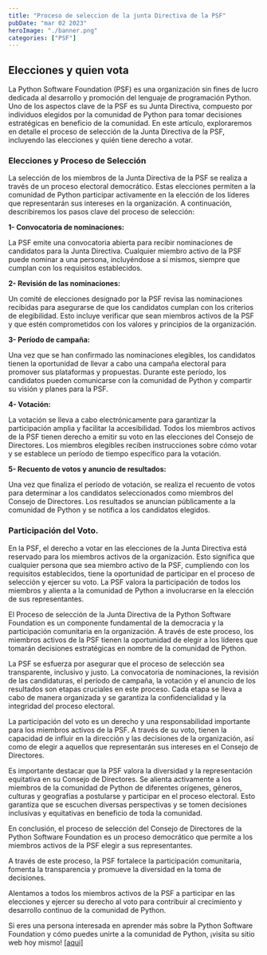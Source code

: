 ```yaml
---
title: "Proceso de seleccion de la junta Directiva de la PSF"
pubDate: "mar 02 2023"
heroImage: "./banner.png"
categories: ["PSF"]
---
```


## Elecciones y quien vota

La Python Software Foundation (PSF) es una organización sin fines de lucro
dedicada al desarrollo y promoción del lenguaje de programación Python. Uno de
los aspectos clave de la PSF es su Junta Directiva, compuesto por individuos
elegidos por la comunidad de Python para tomar decisiones estratégicas en
beneficio de la comunidad. En este artículo, exploraremos en detalle el proceso
de selección de la Junta Directiva de la PSF, incluyendo las elecciones y quién
tiene derecho a votar.

### Elecciones y Proceso de Selección

La selección de los miembros de la Junta Directiva de la PSF se realiza a través
de un proceso electoral democrático. Estas elecciones permiten a la comunidad de
Python participar activamente en la elección de los líderes que representarán
sus intereses en la organización. A continuación, describiremos los pasos clave
del proceso de selección:

**1- Convocatoria de nominaciones:**

La PSF emite una convocatoria abierta para recibir nominaciones de candidatos
para la Junta Directiva. Cualquier miembro activo de la PSF puede nominar a una
persona, incluyéndose a sí mismos, siempre que cumplan con los requisitos
establecidos.

**2- Revisión de las nominaciones:**

Un comité de elecciones designado por la PSF revisa las nominaciones recibidas
para asegurarse de que los candidatos cumplan con los criterios de elegibilidad.
Esto incluye verificar que sean miembros activos de la PSF y que estén
comprometidos con los valores y principios de la organización.

**3- Período de campaña:**

Una vez que se han confirmado las nominaciones elegibles, los candidatos tienen
la oportunidad de llevar a cabo una campaña electoral para promover sus
plataformas y propuestas. Durante este período, los candidatos pueden
comunicarse con la comunidad de Python y compartir su visión y planes para la
PSF.

**4- Votación:**

La votación se lleva a cabo electrónicamente para garantizar la participación
amplia y facilitar la accesibilidad. Todos los miembros activos de la PSF tienen
derecho a emitir su voto en las elecciones del Consejo de Directores. Los
miembros elegibles reciben instrucciones sobre cómo votar y se establece un
período de tiempo específico para la votación.

**5- Recuento de votos y anuncio de resultados:**

Una vez que finaliza el período de votación, se realiza el recuento de votos
para determinar a los candidatos seleccionados como miembros del Consejo de
Directores. Los resultados se anuncian públicamente a la comunidad de Python y
se notifica a los candidatos elegidos.

### Participación del Voto.

En la PSF, el derecho a votar en las elecciones de la Junta Directiva está
reservado para los miembros activos de la organización. Esto significa que
cualquier persona que sea miembro activo de la PSF, cumpliendo con los
requisitos establecidos, tiene la oportunidad de participar en el proceso de
selección y ejercer su voto. La PSF valora la participación de todos los
miembros y alienta a la comunidad de Python a involucrarse en la elección de sus
representantes.

El Proceso de selección de la Junta Directiva de la Python Software Foundation
es un componente fundamental de la democracia y la participación comunitaria en
la organización. A través de este proceso, los miembros activos de la PSF tienen
la oportunidad de elegir a los líderes que tomarán decisiones estratégicas en
nombre de la comunidad de Python.

La PSF se esfuerza por asegurar que el proceso de selección sea transparente,
inclusivo y justo. La convocatoria de nominaciones, la revisión de las
candidaturas, el período de campaña, la votación y el anuncio de los resultados
son etapas cruciales en este proceso. Cada etapa se lleva a cabo de manera
organizada y se garantiza la confidencialidad y la integridad del proceso
electoral.

La participación del voto es un derecho y una responsabilidad importante para
los miembros activos de la PSF. A través de su voto, tienen la capacidad de
influir en la dirección y las decisiones de la organización, así como de elegir
a aquellos que representarán sus intereses en el Consejo de Directores.

Es importante destacar que la PSF valora la diversidad y la representación
equitativa en su Consejo de Directores. Se alienta activamente a los miembros de
la comunidad de Python de diferentes orígenes, géneros, culturas y geografías a
postularse y participar en el proceso electoral. Esto garantiza que se escuchen
diversas perspectivas y se tomen decisiones inclusivas y equitativas en
beneficio de toda la comunidad.

En conclusión, el proceso de selección del Consejo de Directores de la Python
Software Foundation es un proceso democrático que permite a los miembros activos
de la PSF elegir a sus representantes.

A través de este proceso, la PSF fortalece la participación comunitaria, fomenta
la transparencia y promueve la diversidad en la toma de decisiones.

Alentamos a todos los miembros activos de la PSF a participar en las elecciones
y ejercer su derecho al voto para contribuir al crecimiento y desarrollo
continuo de la comunidad de Python.

Si eres una persona interesada en aprender más sobre la Python Software
Foundation y cómo puedes unirte a la comunidad de Python, ¡visita su sitio web
hoy mismo! [<u>\[aqui\]</u>](https://www.python.org/psf/about/)
